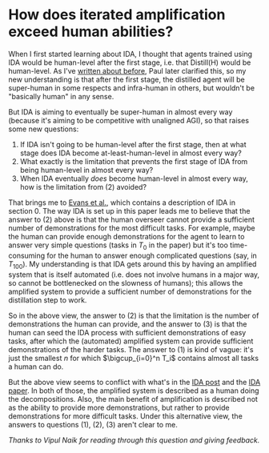 # How does iterated amplification exceed human abilities?

When I first started learning about IDA, I thought that agents trained using IDA would be human-level after the first stage, i.e. that Distill(H) would be human-level. As I've [written about before](https://www.lesswrong.com/posts/FdfzFcRvqLf4k5eoQ/list-of-resolved-confusions-about-ida?commentId=bdcWwPhaZxiy7rxLb), Paul later clarified this, so my new understanding is that after the first stage, the distilled agent will be super-human in some respects and infra-human in others, but wouldn't be "basically human" in any sense.

But IDA is aiming to eventually be super-human in almost every way (because it's aiming to be competitive with unaligned AGI), so that raises some new questions:

1. If IDA isn't going to be human-level after the first stage, then at what stage does IDA become at-least-human-level in almost every way?
2. What exactly is the limitation that prevents the first stage of IDA from being human-level in almost every way?
3. When IDA eventually _does_ become human-level in almost every way, how is the limitation from (2) avoided?

That brings me to [Evans et al.](https://owainevans.github.io/pdfs/evans_ida_projects.pdf), which contains a description of IDA in section 0. The way IDA is set up in this paper leads me to believe that the answer to (2) above is that the human overseer cannot provide a sufficient number of demonstrations for the most difficult tasks. For example, maybe the human can provide enough demonstrations for the agent to learn to answer very simple questions (tasks in $T_0$ in the paper) but it's too time-consuming for the human to answer enough complicated questions (say, in $T_{100}$). My understanding is that IDA gets around this by having an amplified system that is itself automated (i.e. does not involve humans in a major way, so cannot be bottlenecked on the slowness of humans); this allows the amplified system to provide a sufficient number of demonstrations for the distillation step to work.

So in the above view, the answer to (2) is that the limitation is the number of demonstrations the human can provide, and the answer to (3) is that the human can seed the IDA process with sufficient demonstrations of easy tasks, after which the (automated) amplified system can provide sufficient demonstrations of the harder tasks. The answer to (1) is kind of vague: it's just the smallest $n$ for which $\bigcup_{i=0}^n T_i$ contains almost all tasks a human can do.

But the above view seems to conflict with what's in the [IDA post](https://ai-alignment.com/iterated-distillation-and-amplification-157debfd1616) and the [IDA paper](https://arxiv.org/abs/1810.08575). In both of those, the amplified system is described as a human doing the decompositions. Also, the main benefit of amplification is described not as the ability to provide more demonstrations, but rather to provide demonstrations for more difficult tasks. Under this alternative view, the answers to questions (1), (2), (3) aren't clear to me.

*Thanks to Vipul Naik for reading through this question and giving feedback.*
